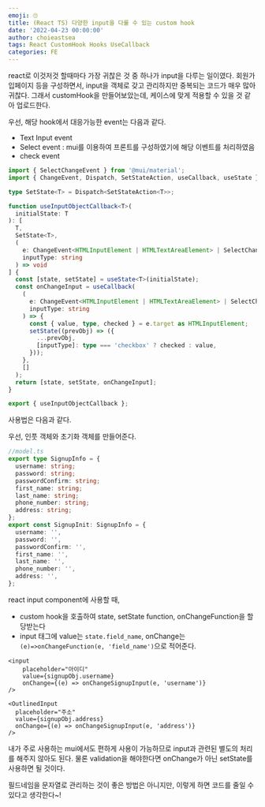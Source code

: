 ```yaml
---
emoji: 🙄
title: (React TS) 다양한 input을 다룰 수 있는 custom hook
date: '2022-04-23 00:00:00'
author: choieastsea
tags: React CustomHook Hooks UseCallback
categories: FE
---
```


react로 이것저것 할때마다 가장 귀찮은 것 중 하나가 input을 다루는 일이였다. 회원가입페이지 등을 구성하면서, input을 객체로 갖고 관리하지만 중복되는 코드가 매우 많아 귀찮다. 그래서 customHook을 만들어보았는데, 케이스에 맞게 적용할 수 있을 것 같아 업로드한다. 

우선, 해당 hook에서 대응가능한 event는 다음과 같다.

- Text Input event
- Select event : mui를 이용하여 프론트를 구성하였기에 해당 이벤트를 처리하였음
- check event 

```typescript
import { SelectChangeEvent } from '@mui/material';
import { ChangeEvent, Dispatch, SetStateAction, useCallback, useState } from 'react';

type SetState<T> = Dispatch<SetStateAction<T>>;

function useInputObjectCallback<T>(
  initialState: T
): [
  T,
  SetState<T>,
  (
    e: ChangeEvent<HTMLInputElement | HTMLTextAreaElement> | SelectChangeEvent<string>,
    inputType: string
  ) => void
] {
  const [state, setState] = useState<T>(initialState);
  const onChangeInput = useCallback(
    (
      e: ChangeEvent<HTMLInputElement | HTMLTextAreaElement> | SelectChangeEvent<string>,
      inputType: string
    ) => {
      const { value, type, checked } = e.target as HTMLInputElement;
      setState((prevObj) => ({
        ...prevObj,
        [inputType]: type === 'checkbox' ? checked : value,
      }));
    },
    []
  );
  return [state, setState, onChangeInput];
}

export { useInputObjectCallback };

```

사용법은 다음과 같다.

우선, 인풋 객체와 초기화 객체를 만들어준다.

```typescript
//model.ts
export type SignupInfo = {
  username: string;
  password: string;
  passwordConfirm: string;
  first_name: string;
  last_name: string;
  phone_number: string;
  address: string;
};
export const SignupInit: SignupInfo = {
  username: '',
  password: '',
  passwordConfirm: '',
  first_name: '',
  last_name: '',
  phone_number: '',
  address: '',
};
```

react input component에 사용할 때, 

- custom hook을 호출하여 state, setState function, onChangeFunction을 할당받는다
- input 태그에 value는 `state.field_name`, onChange는 `(e)=>onChangeFunction(e, 'field_name')`으로 적어준다.

```react
<input
	placeholder="아이디"
	value={signupObj.username}
	onChange={(e) => onChangeSignupInput(e, 'username')}
/>

<OutlinedInput
  placeholder="주소"
  value={signupObj.address}
  onChange={(e) => onChangeSignupInput(e, 'address')}
/>
```

내가 주로 사용하는 mui에서도 편하게 사용이 가능하므로 input과 관련된 별도의 처리를 해주지 않아도 된다. 물론 validation을 해야한다면 onChange가 아닌 setState를 사용하면 될 것이다.

필드네임을 문자열로 관리하는 것이 좋은 방법은 아니지만, 이렇게 하면 코드를 줄일 수 있다고 생각한다~!